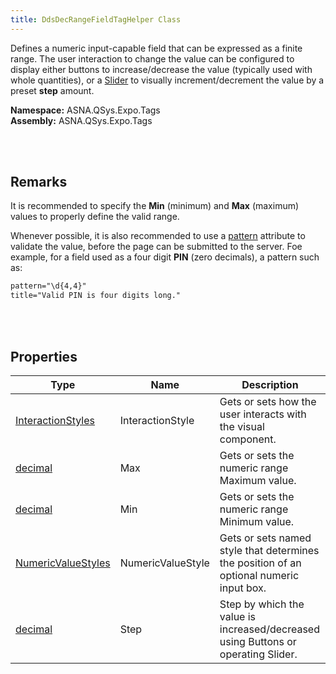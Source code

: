 ```yaml
---
title: DdsDecRangeFieldTagHelper Class
---
```


Defines a numeric input-capable field that can be expressed as a finite range. The user interaction to change the value can be configured to display either buttons to increase/decrease the value (typically used with whole quantities), or a [Slider](https://developer.apple.com/design/human-interface-guidelines/sliders) to visually increment/decrement the value by a preset **step** amount.

**Namespace:** ASNA.QSys.Expo.Tags <br/>
**Assembly:** ASNA.QSys.Expo.Tags

<br>
<br>

## Remarks

It is recommended to specify the **Min** (minimum) and **Max** (maximum) values to properly define the valid range.

Whenever possible, it is also recommended to use a [pattern](https://developer.mozilla.org/en-US/docs/Web/HTML/Attributes/pattern) attribute to validate the value, before the page can be submitted to the server. Foe example, for a field used as a four digit **PIN** (zero decimals), a pattern such as:

```html
pattern="\d{4,4}"
title="Valid PIN is four digits long."
```

<br>
<br>

## Properties

| Type | Name | Description
| --- | --- | --- 
| [InteractionStyles](dds-dec-range-field-tag-helper/interaction-styles.html) | InteractionStyle | Gets or sets how the user interacts with the visual component. | 
| [decimal](https://learn.microsoft.com/en-us/dotnet/api/system.decimal?view=net-7.0) | Max | Gets or sets the numeric range Maximum value. | 
| [decimal](https://learn.microsoft.com/en-us/dotnet/api/system.decimal?view=net-7.0) | Min | Gets or sets the numeric range Minimum value. | 
| [NumericValueStyles](dds-dec-range-field-tag-helper/numeric-value-styles.html) | NumericValueStyle | Gets or sets named style that determines the position of an optional numeric input box. | 
| [decimal](https://learn.microsoft.com/en-us/dotnet/api/system.decimal?view=net-7.0) | Step | Step by which the value is increased/decreased using Buttons or operating Slider. | 

<br>
<br>


